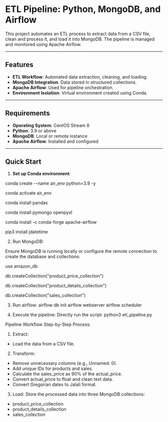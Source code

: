# ETL Pipeline: Python, MongoDB, and Airflow

This project automates an ETL process to extract data from a CSV file, clean and process it, and load it into MongoDB. The pipeline is managed and monitored using Apache Airflow.

---

## Features

- **ETL Workflow**: Automated data extraction, cleaning, and loading.
- **MongoDB Integration**: Data stored in structured collections.
- **Apache Airflow**: Used for pipeline orchestration.
- **Environment Isolation**: Virtual environment created using Conda.

---

## Requirements

- **Operating System**: CentOS Stream 8
- **Python**: 3.9 or above
- **MongoDB**: Local or remote instance
- **Apache Airflow**: Installed and configured

---

## Quick Start

1. **Set up Conda environment**:

   
conda create --name air_env python=3.9 -y

conda activate air_env

conda install pandas

conda install pymongo openpyxl

conda install -c conda-forge apache-airflow

pip3 install jdatetime



2. Run MongoDB:
   
Ensure MongoDB is running locally or configure the remote connection to create the database and collections:

use amazon_db

db.createCollection("product_price_collection")

db.createCollection("product_details_collection")

db.createCollection("sales_collection")


3. Run airflow:
airflow db init
airflow webserver
airflow scheduler

4. Execute the pipeline:
Directly run the script:
python3 etl_pipeline.py



Pipeline Workflow
Step-by-Step Process:
1. Extract: 
- Load the data from a CSV file.
2. Transform:
- Remove unnecessary columns (e.g., Unnamed: 0).
- Add unique IDs for products and sales.
- Calculate the sales_price as 90% of the actual_price.
- Convert actual_price to float and clean text data.
- Convert Gregorian dates to Jalali format.
3. Load: 
Store the processed data into three MongoDB collections:
- product_price_collection
- product_details_collection
- sales_collection

